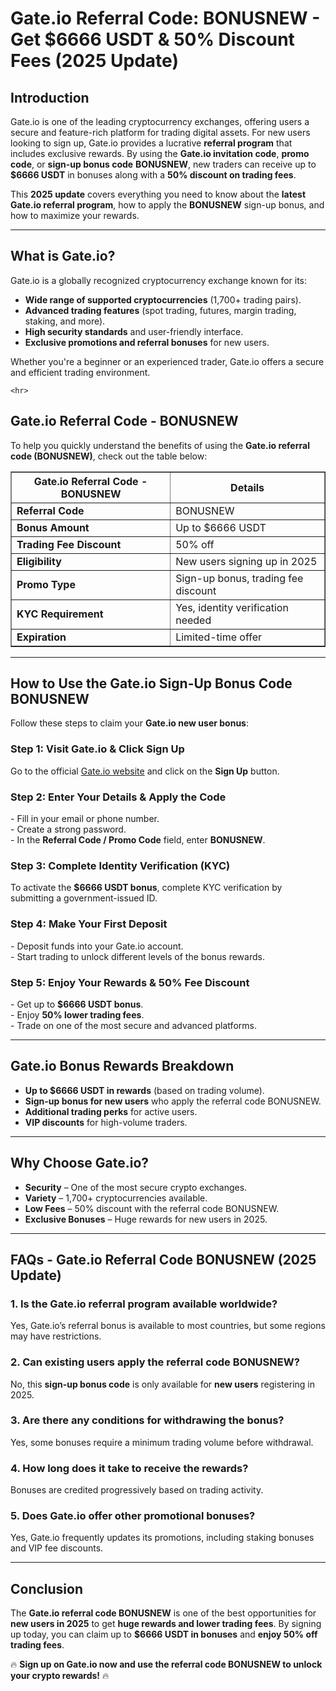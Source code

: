 <h1><strong>Gate.io Referral Code: BONUSNEW - Get $6666 USDT & 50% Discount Fees (2025 Update)</strong></h1>

<h2><strong>Introduction</strong></h2>
<p>Gate.io is one of the leading cryptocurrency exchanges, offering users a secure and feature-rich platform for trading digital assets. For new users looking to sign up, Gate.io provides a lucrative <strong>referral program</strong> that includes exclusive rewards. By using the <strong>Gate.io invitation code</strong>, <strong>promo code</strong>, or <strong>sign-up bonus code</strong> <strong>BONUSNEW</strong>, new traders can receive up to <strong>$6666 USDT</strong> in bonuses along with a <strong>50% discount on trading fees</strong>.</p>
<p>This <strong>2025 update</strong> covers everything you need to know about the <strong>latest Gate.io referral program</strong>, how to apply the <strong>BONUSNEW</strong> sign-up bonus, and how to maximize your rewards.</p>

<hr>

<h2><strong>What is Gate.io?</strong></h2>
<p>Gate.io is a globally recognized cryptocurrency exchange known for its:</p>
    <ul>
        <li><strong>Wide range of supported cryptocurrencies</strong> (1,700+ trading pairs).</li>
        <li><strong>Advanced trading features</strong> (spot trading, futures, margin trading, staking, and more).</li>
        <li><strong>High security standards</strong> and user-friendly interface.</li>
        <li><strong>Exclusive promotions and referral bonuses</strong> for new users.</li>
    </ul>
<p>Whether you're a beginner or an experienced trader, Gate.io offers a secure and efficient trading environment.</p>

    <hr>

<h2><strong>Gate.io Referral Code - BONUSNEW</strong></h2>
<p>To help you quickly understand the benefits of using the <strong>Gate.io referral code (BONUSNEW)</strong>, check out the table below:</p>

<table border="1">
        <tr>
            <th><strong>Gate.io Referral Code - BONUSNEW</strong></th>
            <th><strong>Details</strong></th>
        </tr>
        <tr>
            <td><strong>Referral Code</strong></td>
            <td>BONUSNEW</td>
        </tr>
        <tr>
            <td><strong>Bonus Amount</strong></td>
            <td>Up to $6666 USDT</td>
        </tr>
        <tr>
            <td><strong>Trading Fee Discount</strong></td>
            <td>50% off</td>
        </tr>
        <tr>
            <td><strong>Eligibility</strong></td>
            <td>New users signing up in 2025</td>
        </tr>
        <tr>
            <td><strong>Promo Type</strong></td>
            <td>Sign-up bonus, trading fee discount</td>
        </tr>
        <tr>
            <td><strong>KYC Requirement</strong></td>
            <td>Yes, identity verification needed</td>
        </tr>
        <tr>
            <td><strong>Expiration</strong></td>
            <td>Limited-time offer</td>
        </tr>
    </table>

<hr>

<h2><strong>How to Use the Gate.io Sign-Up Bonus Code BONUSNEW</strong></h2>
<p>Follow these steps to claim your <strong>Gate.io new user bonus</strong>:</p>

<h3><strong>Step 1: Visit Gate.io & Click Sign Up</strong></h3>
<p>Go to the official <a href="https://www.gate.io/referral/invite/BONUSNEW_0_102">Gate.io website</a> and click on the <strong>Sign Up</strong> button.</p>

<h3><strong>Step 2: Enter Your Details & Apply the Code</strong></h3>
<p>- Fill in your email or phone number.<br>
    - Create a strong password.<br>
    - In the <strong>Referral Code / Promo Code</strong> field, enter <strong>BONUSNEW</strong>.</p>

<h3><strong>Step 3: Complete Identity Verification (KYC)</strong></h3>
<p>To activate the <strong>$6666 USDT bonus</strong>, complete KYC verification by submitting a government-issued ID.</p>

<h3><strong>Step 4: Make Your First Deposit</strong></h3>
<p>- Deposit funds into your Gate.io account.<br>
    - Start trading to unlock different levels of the bonus rewards.</p>

<h3><strong>Step 5: Enjoy Your Rewards & 50% Fee Discount</strong></h3>
<p>- Get up to <strong>$6666 USDT bonus</strong>.<br>
    - Enjoy <strong>50% lower trading fees</strong>.<br>
    - Trade on one of the most secure and advanced platforms.</p>

<hr>

<h2><strong>Gate.io Bonus Rewards Breakdown</strong></h2>
    <ul>
        <li><strong>Up to $6666 USDT in rewards</strong> (based on trading volume).</li>
        <li><strong>Sign-up bonus for new users</strong> who apply the referral code BONUSNEW.</li>
        <li><strong>Additional trading perks</strong> for active users.</li>
        <li><strong>VIP discounts</strong> for high-volume traders.</li>
    </ul>

<hr>

<h2><strong>Why Choose Gate.io?</strong></h2>
<ul>
        <li><strong>Security</strong> – One of the most secure crypto exchanges.</li>
        <li><strong>Variety</strong> – 1,700+ cryptocurrencies available.</li>
        <li><strong>Low Fees</strong> – 50% discount with the referral code BONUSNEW.</li>
        <li><strong>Exclusive Bonuses</strong> – Huge rewards for new users in 2025.</li>
</ul>

<hr>

<h2><strong>FAQs - Gate.io Referral Code BONUSNEW (2025 Update)</strong></h2>

<h3><strong>1. Is the Gate.io referral program available worldwide?</strong></h3>
<p>Yes, Gate.io’s referral bonus is available to most countries, but some regions may have restrictions.</p>

<h3><strong>2. Can existing users apply the referral code BONUSNEW?</strong></h3>
<p>No, this <strong>sign-up bonus code</strong> is only available for <strong>new users</strong> registering in 2025.</p>

<h3><strong>3. Are there any conditions for withdrawing the bonus?</strong></h3>
<p>Yes, some bonuses require a minimum trading volume before withdrawal.</p>

<h3><strong>4. How long does it take to receive the rewards?</strong></h3>
<p>Bonuses are credited progressively based on trading activity.</p>

<h3><strong>5. Does Gate.io offer other promotional bonuses?</strong></h3>
<p>Yes, Gate.io frequently updates its promotions, including staking bonuses and VIP fee discounts.</p>

<hr>

<h2><strong>Conclusion</strong></h2>
<p>The <strong>Gate.io referral code BONUSNEW</strong> is one of the best opportunities for <strong>new users in 2025</strong> to get <strong>huge rewards and lower trading fees</strong>. By signing up today, you can claim up to <strong>$6666 USDT in bonuses</strong> and <strong>enjoy 50% off trading fees</strong>.</p>

<p>🔥 <strong>Sign up on Gate.io now and use the referral code BONUSNEW to unlock your crypto rewards!</strong> 🔥</p>

</body>
</html>
